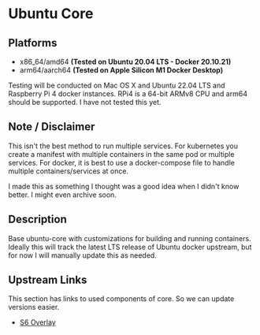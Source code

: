 # Ubuntu Core

## Platforms

- x86_64/amd64 **(Tested on Ubuntu 20.04 LTS - Docker 20.10.21)**
- arm64/aarch64 **(Tested on Apple Silicon M1 Docker Desktop)**

Testing will be conducted on Mac OS X and Ubuntu 22.04 LTS and Raspberry Pi 4
docker instances. RPi4 is a 64-bit ARMv8 CPU and arm64 should be supported. I
have not tested this yet.

## Note / Disclaimer

This isn't the best method to run multiple services. For kubernetes you create
a manifest with multiple containers in the same pod or multiple services. For
docker, it is best to use a docker-compose file to handle multiple
containers/services at once.

I made this as something I thought was a good idea when I didn't know better.
I might even archive soon.

## Description

Base ubuntu-core with customizations for building and running containers.
Ideally this will track the latest LTS release of Ubuntu docker upstream,
but for now I will manually update this as needed.

## Upstream Links

This section has links to used components of core. So we can update versions easier.

- [S6 Overlay](https://github.com/just-containers/s6-overlay)
